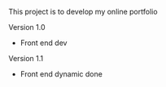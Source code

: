 This project is to develop my online portfolio

Version 1.0
- Front end dev 

Version 1.1 
- Front end dynamic done